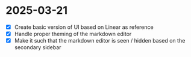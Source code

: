 # 2025-03-21

- [x] Create basic version of UI based on Linear as reference
- [x] Handle proper theming of the markdown editor
- [x] Make it such that the markdown editor is seen / hidden based on the secondary sidebar
